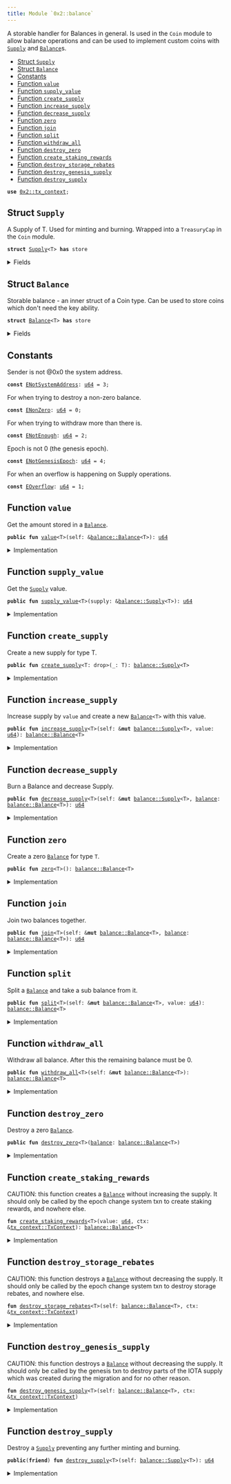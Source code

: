 ```yaml
---
title: Module `0x2::balance`
---
```


A storable handler for Balances in general. Is used in the <code>Coin</code>
module to allow balance operations and can be used to implement
custom coins with <code><a href="../iota-framework/balance.md#0x2_balance_Supply">Supply</a></code> and <code><a href="../iota-framework/balance.md#0x2_balance_Balance">Balance</a></code>s.


-  [Struct `Supply`](#0x2_balance_Supply)
-  [Struct `Balance`](#0x2_balance_Balance)
-  [Constants](#@Constants_0)
-  [Function `value`](#0x2_balance_value)
-  [Function `supply_value`](#0x2_balance_supply_value)
-  [Function `create_supply`](#0x2_balance_create_supply)
-  [Function `increase_supply`](#0x2_balance_increase_supply)
-  [Function `decrease_supply`](#0x2_balance_decrease_supply)
-  [Function `zero`](#0x2_balance_zero)
-  [Function `join`](#0x2_balance_join)
-  [Function `split`](#0x2_balance_split)
-  [Function `withdraw_all`](#0x2_balance_withdraw_all)
-  [Function `destroy_zero`](#0x2_balance_destroy_zero)
-  [Function `create_staking_rewards`](#0x2_balance_create_staking_rewards)
-  [Function `destroy_storage_rebates`](#0x2_balance_destroy_storage_rebates)
-  [Function `destroy_genesis_supply`](#0x2_balance_destroy_genesis_supply)
-  [Function `destroy_supply`](#0x2_balance_destroy_supply)


<pre><code><b>use</b> <a href="../iota-framework/tx_context.md#0x2_tx_context">0x2::tx_context</a>;
</code></pre>



<a name="0x2_balance_Supply"></a>

## Struct `Supply`

A Supply of T. Used for minting and burning.
Wrapped into a <code>TreasuryCap</code> in the <code>Coin</code> module.


<pre><code><b>struct</b> <a href="../iota-framework/balance.md#0x2_balance_Supply">Supply</a>&lt;T&gt; <b>has</b> store
</code></pre>



<details>
<summary>Fields</summary>


<dl>
<dt>
<code>value: <a href="../move-stdlib/u64.md#0x1_u64">u64</a></code>
</dt>
<dd>

</dd>
</dl>


</details>

<a name="0x2_balance_Balance"></a>

## Struct `Balance`

Storable balance - an inner struct of a Coin type.
Can be used to store coins which don't need the key ability.


<pre><code><b>struct</b> <a href="../iota-framework/balance.md#0x2_balance_Balance">Balance</a>&lt;T&gt; <b>has</b> store
</code></pre>



<details>
<summary>Fields</summary>


<dl>
<dt>
<code>value: <a href="../move-stdlib/u64.md#0x1_u64">u64</a></code>
</dt>
<dd>

</dd>
</dl>


</details>

<a name="@Constants_0"></a>

## Constants


<a name="0x2_balance_ENotSystemAddress"></a>

Sender is not @0x0 the system address.


<pre><code><b>const</b> <a href="../iota-framework/balance.md#0x2_balance_ENotSystemAddress">ENotSystemAddress</a>: <a href="../move-stdlib/u64.md#0x1_u64">u64</a> = 3;
</code></pre>



<a name="0x2_balance_ENonZero"></a>

For when trying to destroy a non-zero balance.


<pre><code><b>const</b> <a href="../iota-framework/balance.md#0x2_balance_ENonZero">ENonZero</a>: <a href="../move-stdlib/u64.md#0x1_u64">u64</a> = 0;
</code></pre>



<a name="0x2_balance_ENotEnough"></a>

For when trying to withdraw more than there is.


<pre><code><b>const</b> <a href="../iota-framework/balance.md#0x2_balance_ENotEnough">ENotEnough</a>: <a href="../move-stdlib/u64.md#0x1_u64">u64</a> = 2;
</code></pre>



<a name="0x2_balance_ENotGenesisEpoch"></a>

Epoch is not 0 (the genesis epoch).


<pre><code><b>const</b> <a href="../iota-framework/balance.md#0x2_balance_ENotGenesisEpoch">ENotGenesisEpoch</a>: <a href="../move-stdlib/u64.md#0x1_u64">u64</a> = 4;
</code></pre>



<a name="0x2_balance_EOverflow"></a>

For when an overflow is happening on Supply operations.


<pre><code><b>const</b> <a href="../iota-framework/balance.md#0x2_balance_EOverflow">EOverflow</a>: <a href="../move-stdlib/u64.md#0x1_u64">u64</a> = 1;
</code></pre>



<a name="0x2_balance_value"></a>

## Function `value`

Get the amount stored in a <code><a href="../iota-framework/balance.md#0x2_balance_Balance">Balance</a></code>.


<pre><code><b>public</b> <b>fun</b> <a href="../iota-framework/balance.md#0x2_balance_value">value</a>&lt;T&gt;(self: &<a href="../iota-framework/balance.md#0x2_balance_Balance">balance::Balance</a>&lt;T&gt;): <a href="../move-stdlib/u64.md#0x1_u64">u64</a>
</code></pre>



<details>
<summary>Implementation</summary>


<pre><code><b>public</b> <b>fun</b> <a href="../iota-framework/balance.md#0x2_balance_value">value</a>&lt;T&gt;(self: &<a href="../iota-framework/balance.md#0x2_balance_Balance">Balance</a>&lt;T&gt;): <a href="../move-stdlib/u64.md#0x1_u64">u64</a> {
    self.value
}
</code></pre>



</details>

<a name="0x2_balance_supply_value"></a>

## Function `supply_value`

Get the <code><a href="../iota-framework/balance.md#0x2_balance_Supply">Supply</a></code> value.


<pre><code><b>public</b> <b>fun</b> <a href="../iota-framework/balance.md#0x2_balance_supply_value">supply_value</a>&lt;T&gt;(supply: &<a href="../iota-framework/balance.md#0x2_balance_Supply">balance::Supply</a>&lt;T&gt;): <a href="../move-stdlib/u64.md#0x1_u64">u64</a>
</code></pre>



<details>
<summary>Implementation</summary>


<pre><code><b>public</b> <b>fun</b> <a href="../iota-framework/balance.md#0x2_balance_supply_value">supply_value</a>&lt;T&gt;(supply: &<a href="../iota-framework/balance.md#0x2_balance_Supply">Supply</a>&lt;T&gt;): <a href="../move-stdlib/u64.md#0x1_u64">u64</a> {
    supply.value
}
</code></pre>



</details>

<a name="0x2_balance_create_supply"></a>

## Function `create_supply`

Create a new supply for type T.


<pre><code><b>public</b> <b>fun</b> <a href="../iota-framework/balance.md#0x2_balance_create_supply">create_supply</a>&lt;T: drop&gt;(_: T): <a href="../iota-framework/balance.md#0x2_balance_Supply">balance::Supply</a>&lt;T&gt;
</code></pre>



<details>
<summary>Implementation</summary>


<pre><code><b>public</b> <b>fun</b> <a href="../iota-framework/balance.md#0x2_balance_create_supply">create_supply</a>&lt;T: drop&gt;(_: T): <a href="../iota-framework/balance.md#0x2_balance_Supply">Supply</a>&lt;T&gt; {
    <a href="../iota-framework/balance.md#0x2_balance_Supply">Supply</a> { value: 0 }
}
</code></pre>



</details>

<a name="0x2_balance_increase_supply"></a>

## Function `increase_supply`

Increase supply by <code>value</code> and create a new <code><a href="../iota-framework/balance.md#0x2_balance_Balance">Balance</a>&lt;T&gt;</code> with this value.


<pre><code><b>public</b> <b>fun</b> <a href="../iota-framework/balance.md#0x2_balance_increase_supply">increase_supply</a>&lt;T&gt;(self: &<b>mut</b> <a href="../iota-framework/balance.md#0x2_balance_Supply">balance::Supply</a>&lt;T&gt;, value: <a href="../move-stdlib/u64.md#0x1_u64">u64</a>): <a href="../iota-framework/balance.md#0x2_balance_Balance">balance::Balance</a>&lt;T&gt;
</code></pre>



<details>
<summary>Implementation</summary>


<pre><code><b>public</b> <b>fun</b> <a href="../iota-framework/balance.md#0x2_balance_increase_supply">increase_supply</a>&lt;T&gt;(self: &<b>mut</b> <a href="../iota-framework/balance.md#0x2_balance_Supply">Supply</a>&lt;T&gt;, value: <a href="../move-stdlib/u64.md#0x1_u64">u64</a>): <a href="../iota-framework/balance.md#0x2_balance_Balance">Balance</a>&lt;T&gt; {
    <b>assert</b>!(<a href="../iota-framework/balance.md#0x2_balance_value">value</a> &lt; (18446744073709551615u64 - self.value), <a href="../iota-framework/balance.md#0x2_balance_EOverflow">EOverflow</a>);
    self.value = self.value + value;
    <a href="../iota-framework/balance.md#0x2_balance_Balance">Balance</a> { value }
}
</code></pre>



</details>

<a name="0x2_balance_decrease_supply"></a>

## Function `decrease_supply`

Burn a Balance<T> and decrease Supply<T>.


<pre><code><b>public</b> <b>fun</b> <a href="../iota-framework/balance.md#0x2_balance_decrease_supply">decrease_supply</a>&lt;T&gt;(self: &<b>mut</b> <a href="../iota-framework/balance.md#0x2_balance_Supply">balance::Supply</a>&lt;T&gt;, <a href="../iota-framework/balance.md#0x2_balance">balance</a>: <a href="../iota-framework/balance.md#0x2_balance_Balance">balance::Balance</a>&lt;T&gt;): <a href="../move-stdlib/u64.md#0x1_u64">u64</a>
</code></pre>



<details>
<summary>Implementation</summary>


<pre><code><b>public</b> <b>fun</b> <a href="../iota-framework/balance.md#0x2_balance_decrease_supply">decrease_supply</a>&lt;T&gt;(self: &<b>mut</b> <a href="../iota-framework/balance.md#0x2_balance_Supply">Supply</a>&lt;T&gt;, <a href="../iota-framework/balance.md#0x2_balance">balance</a>: <a href="../iota-framework/balance.md#0x2_balance_Balance">Balance</a>&lt;T&gt;): <a href="../move-stdlib/u64.md#0x1_u64">u64</a> {
    <b>let</b> <a href="../iota-framework/balance.md#0x2_balance_Balance">Balance</a> { value } = <a href="../iota-framework/balance.md#0x2_balance">balance</a>;
    <b>assert</b>!(self.value &gt;= value, <a href="../iota-framework/balance.md#0x2_balance_EOverflow">EOverflow</a>);
    self.value = self.value - value;
    value
}
</code></pre>



</details>

<a name="0x2_balance_zero"></a>

## Function `zero`

Create a zero <code><a href="../iota-framework/balance.md#0x2_balance_Balance">Balance</a></code> for type <code>T</code>.


<pre><code><b>public</b> <b>fun</b> <a href="../iota-framework/balance.md#0x2_balance_zero">zero</a>&lt;T&gt;(): <a href="../iota-framework/balance.md#0x2_balance_Balance">balance::Balance</a>&lt;T&gt;
</code></pre>



<details>
<summary>Implementation</summary>


<pre><code><b>public</b> <b>fun</b> <a href="../iota-framework/balance.md#0x2_balance_zero">zero</a>&lt;T&gt;(): <a href="../iota-framework/balance.md#0x2_balance_Balance">Balance</a>&lt;T&gt; {
    <a href="../iota-framework/balance.md#0x2_balance_Balance">Balance</a> { value: 0 }
}
</code></pre>



</details>

<a name="0x2_balance_join"></a>

## Function `join`

Join two balances together.


<pre><code><b>public</b> <b>fun</b> <a href="../iota-framework/balance.md#0x2_balance_join">join</a>&lt;T&gt;(self: &<b>mut</b> <a href="../iota-framework/balance.md#0x2_balance_Balance">balance::Balance</a>&lt;T&gt;, <a href="../iota-framework/balance.md#0x2_balance">balance</a>: <a href="../iota-framework/balance.md#0x2_balance_Balance">balance::Balance</a>&lt;T&gt;): <a href="../move-stdlib/u64.md#0x1_u64">u64</a>
</code></pre>



<details>
<summary>Implementation</summary>


<pre><code><b>public</b> <b>fun</b> <a href="../iota-framework/balance.md#0x2_balance_join">join</a>&lt;T&gt;(self: &<b>mut</b> <a href="../iota-framework/balance.md#0x2_balance_Balance">Balance</a>&lt;T&gt;, <a href="../iota-framework/balance.md#0x2_balance">balance</a>: <a href="../iota-framework/balance.md#0x2_balance_Balance">Balance</a>&lt;T&gt;): <a href="../move-stdlib/u64.md#0x1_u64">u64</a> {
    <b>let</b> <a href="../iota-framework/balance.md#0x2_balance_Balance">Balance</a> { value } = <a href="../iota-framework/balance.md#0x2_balance">balance</a>;
    self.value = self.value + value;
    self.value
}
</code></pre>



</details>

<a name="0x2_balance_split"></a>

## Function `split`

Split a <code><a href="../iota-framework/balance.md#0x2_balance_Balance">Balance</a></code> and take a sub balance from it.


<pre><code><b>public</b> <b>fun</b> <a href="../iota-framework/balance.md#0x2_balance_split">split</a>&lt;T&gt;(self: &<b>mut</b> <a href="../iota-framework/balance.md#0x2_balance_Balance">balance::Balance</a>&lt;T&gt;, value: <a href="../move-stdlib/u64.md#0x1_u64">u64</a>): <a href="../iota-framework/balance.md#0x2_balance_Balance">balance::Balance</a>&lt;T&gt;
</code></pre>



<details>
<summary>Implementation</summary>


<pre><code><b>public</b> <b>fun</b> <a href="../iota-framework/balance.md#0x2_balance_split">split</a>&lt;T&gt;(self: &<b>mut</b> <a href="../iota-framework/balance.md#0x2_balance_Balance">Balance</a>&lt;T&gt;, value: <a href="../move-stdlib/u64.md#0x1_u64">u64</a>): <a href="../iota-framework/balance.md#0x2_balance_Balance">Balance</a>&lt;T&gt; {
    <b>assert</b>!(self.value &gt;= value, <a href="../iota-framework/balance.md#0x2_balance_ENotEnough">ENotEnough</a>);
    self.value = self.value - value;
    <a href="../iota-framework/balance.md#0x2_balance_Balance">Balance</a> { value }
}
</code></pre>



</details>

<a name="0x2_balance_withdraw_all"></a>

## Function `withdraw_all`

Withdraw all balance. After this the remaining balance must be 0.


<pre><code><b>public</b> <b>fun</b> <a href="../iota-framework/balance.md#0x2_balance_withdraw_all">withdraw_all</a>&lt;T&gt;(self: &<b>mut</b> <a href="../iota-framework/balance.md#0x2_balance_Balance">balance::Balance</a>&lt;T&gt;): <a href="../iota-framework/balance.md#0x2_balance_Balance">balance::Balance</a>&lt;T&gt;
</code></pre>



<details>
<summary>Implementation</summary>


<pre><code><b>public</b> <b>fun</b> <a href="../iota-framework/balance.md#0x2_balance_withdraw_all">withdraw_all</a>&lt;T&gt;(self: &<b>mut</b> <a href="../iota-framework/balance.md#0x2_balance_Balance">Balance</a>&lt;T&gt;): <a href="../iota-framework/balance.md#0x2_balance_Balance">Balance</a>&lt;T&gt; {
    <b>let</b> value = self.value;
    <a href="../iota-framework/balance.md#0x2_balance_split">split</a>(self, value)
}
</code></pre>



</details>

<a name="0x2_balance_destroy_zero"></a>

## Function `destroy_zero`

Destroy a zero <code><a href="../iota-framework/balance.md#0x2_balance_Balance">Balance</a></code>.


<pre><code><b>public</b> <b>fun</b> <a href="../iota-framework/balance.md#0x2_balance_destroy_zero">destroy_zero</a>&lt;T&gt;(<a href="../iota-framework/balance.md#0x2_balance">balance</a>: <a href="../iota-framework/balance.md#0x2_balance_Balance">balance::Balance</a>&lt;T&gt;)
</code></pre>



<details>
<summary>Implementation</summary>


<pre><code><b>public</b> <b>fun</b> <a href="../iota-framework/balance.md#0x2_balance_destroy_zero">destroy_zero</a>&lt;T&gt;(<a href="../iota-framework/balance.md#0x2_balance">balance</a>: <a href="../iota-framework/balance.md#0x2_balance_Balance">Balance</a>&lt;T&gt;) {
    <b>assert</b>!(<a href="../iota-framework/balance.md#0x2_balance">balance</a>.value == 0, <a href="../iota-framework/balance.md#0x2_balance_ENonZero">ENonZero</a>);
    <b>let</b> <a href="../iota-framework/balance.md#0x2_balance_Balance">Balance</a> { value: _ } = <a href="../iota-framework/balance.md#0x2_balance">balance</a>;
}
</code></pre>



</details>

<a name="0x2_balance_create_staking_rewards"></a>

## Function `create_staking_rewards`

CAUTION: this function creates a <code><a href="../iota-framework/balance.md#0x2_balance_Balance">Balance</a></code> without increasing the supply.
It should only be called by the epoch change system txn to create staking rewards,
and nowhere else.


<pre><code><b>fun</b> <a href="../iota-framework/balance.md#0x2_balance_create_staking_rewards">create_staking_rewards</a>&lt;T&gt;(value: <a href="../move-stdlib/u64.md#0x1_u64">u64</a>, ctx: &<a href="../iota-framework/tx_context.md#0x2_tx_context_TxContext">tx_context::TxContext</a>): <a href="../iota-framework/balance.md#0x2_balance_Balance">balance::Balance</a>&lt;T&gt;
</code></pre>



<details>
<summary>Implementation</summary>


<pre><code><b>fun</b> <a href="../iota-framework/balance.md#0x2_balance_create_staking_rewards">create_staking_rewards</a>&lt;T&gt;(value: <a href="../move-stdlib/u64.md#0x1_u64">u64</a>, ctx: &TxContext): <a href="../iota-framework/balance.md#0x2_balance_Balance">Balance</a>&lt;T&gt; {
    <b>assert</b>!(ctx.sender() == @0x0, <a href="../iota-framework/balance.md#0x2_balance_ENotSystemAddress">ENotSystemAddress</a>);
    <a href="../iota-framework/balance.md#0x2_balance_Balance">Balance</a> { value }
}
</code></pre>



</details>

<a name="0x2_balance_destroy_storage_rebates"></a>

## Function `destroy_storage_rebates`

CAUTION: this function destroys a <code><a href="../iota-framework/balance.md#0x2_balance_Balance">Balance</a></code> without decreasing the supply.
It should only be called by the epoch change system txn to destroy storage rebates,
and nowhere else.


<pre><code><b>fun</b> <a href="../iota-framework/balance.md#0x2_balance_destroy_storage_rebates">destroy_storage_rebates</a>&lt;T&gt;(self: <a href="../iota-framework/balance.md#0x2_balance_Balance">balance::Balance</a>&lt;T&gt;, ctx: &<a href="../iota-framework/tx_context.md#0x2_tx_context_TxContext">tx_context::TxContext</a>)
</code></pre>



<details>
<summary>Implementation</summary>


<pre><code><b>fun</b> <a href="../iota-framework/balance.md#0x2_balance_destroy_storage_rebates">destroy_storage_rebates</a>&lt;T&gt;(self: <a href="../iota-framework/balance.md#0x2_balance_Balance">Balance</a>&lt;T&gt;, ctx: &TxContext) {
    <b>assert</b>!(ctx.sender() == @0x0, <a href="../iota-framework/balance.md#0x2_balance_ENotSystemAddress">ENotSystemAddress</a>);
    <b>let</b> <a href="../iota-framework/balance.md#0x2_balance_Balance">Balance</a> { value: _ } = self;
}
</code></pre>



</details>

<a name="0x2_balance_destroy_genesis_supply"></a>

## Function `destroy_genesis_supply`

CAUTION: this function destroys a <code><a href="../iota-framework/balance.md#0x2_balance_Balance">Balance</a></code> without decreasing the supply.
It should only be called by the genesis txn to destroy parts of the IOTA supply
which was created during the migration and for no other reason.


<pre><code><b>fun</b> <a href="../iota-framework/balance.md#0x2_balance_destroy_genesis_supply">destroy_genesis_supply</a>&lt;T&gt;(self: <a href="../iota-framework/balance.md#0x2_balance_Balance">balance::Balance</a>&lt;T&gt;, ctx: &<a href="../iota-framework/tx_context.md#0x2_tx_context_TxContext">tx_context::TxContext</a>)
</code></pre>



<details>
<summary>Implementation</summary>


<pre><code><b>fun</b> <a href="../iota-framework/balance.md#0x2_balance_destroy_genesis_supply">destroy_genesis_supply</a>&lt;T&gt;(self: <a href="../iota-framework/balance.md#0x2_balance_Balance">Balance</a>&lt;T&gt;, ctx: &TxContext) {
    <b>assert</b>!(ctx.sender() == @0x0, <a href="../iota-framework/balance.md#0x2_balance_ENotSystemAddress">ENotSystemAddress</a>);
    <b>assert</b>!(ctx.epoch() == 0, <a href="../iota-framework/balance.md#0x2_balance_ENotGenesisEpoch">ENotGenesisEpoch</a>);

    <b>let</b> <a href="../iota-framework/balance.md#0x2_balance_Balance">Balance</a> { value: _ } = self;
}
</code></pre>



</details>

<a name="0x2_balance_destroy_supply"></a>

## Function `destroy_supply`

Destroy a <code><a href="../iota-framework/balance.md#0x2_balance_Supply">Supply</a></code> preventing any further minting and burning.


<pre><code><b>public</b>(<b>friend</b>) <b>fun</b> <a href="../iota-framework/balance.md#0x2_balance_destroy_supply">destroy_supply</a>&lt;T&gt;(self: <a href="../iota-framework/balance.md#0x2_balance_Supply">balance::Supply</a>&lt;T&gt;): <a href="../move-stdlib/u64.md#0x1_u64">u64</a>
</code></pre>



<details>
<summary>Implementation</summary>


<pre><code><b>public</b>(package) <b>fun</b> <a href="../iota-framework/balance.md#0x2_balance_destroy_supply">destroy_supply</a>&lt;T&gt;(self: <a href="../iota-framework/balance.md#0x2_balance_Supply">Supply</a>&lt;T&gt;): <a href="../move-stdlib/u64.md#0x1_u64">u64</a> {
    <b>let</b> <a href="../iota-framework/balance.md#0x2_balance_Supply">Supply</a> { value } = self;
    value
}
</code></pre>



</details>
